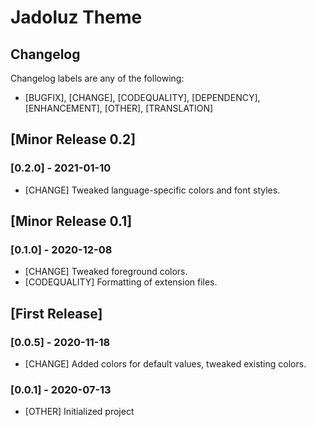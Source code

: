 # Jadoluz Theme

## Changelog

Changelog labels are any of the following:

- [BUGFIX], [CHANGE], [CODEQUALITY], [DEPENDENCY], [ENHANCEMENT], [OTHER], [TRANSLATION]

## [Minor Release 0.2]

### [0.2.0] - 2021-01-10

- [CHANGE] Tweaked language-specific colors and font styles.

## [Minor Release 0.1]

### [0.1.0] - 2020-12-08

- [CHANGE] Tweaked foreground colors.
- [CODEQUALITY] Formatting of extension files.

## [First Release]

### [0.0.5] - 2020-11-18

- [CHANGE] Added colors for default values, tweaked existing colors.

### [0.0.1] - 2020-07-13

- [OTHER] Initialized project

